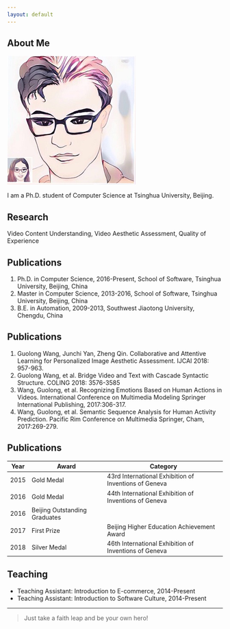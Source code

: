 ```yaml
---
layout: default
---
```


## About Me

<img class="profile-picture" src="profile.jpg">

I am a Ph.D. student of Computer Science at Tsinghua University, Beijing.

## Research

Video Content Understanding, Video Aesthetic Assessment, Quality of Experience

## Publications

1. Ph.D. in Computer Science, 2016-Present, School of Software, Tsinghua University, Beijing, China
2. Master in Computer Science, 2013-2016, School of Software, Tsinghua University, Beijing, China
3. B.E. in Automation, 2009-2013, Southwest Jiaotong University, Chengdu, China

## Publications

1. Guolong Wang, Junchi Yan, Zheng Qin. Collaborative and Attentive Learning for Personalized Image Aesthetic Assessment. IJCAI 2018: 957-963.
2. Guolong Wang, et al. Bridge Video and Text with Cascade Syntactic Structure. COLING 2018: 3576-3585
3. Wang, Guolong, et al. Recognizing Emotions Based on Human Actions in Videos. International Conference on Multimedia Modeling Springer International Publishing, 2017:306-317.
4. Wang, Guolong, et al. Semantic Sequence Analysis for Human Activity Prediction. Pacific Rim Conference on Multimedia Springer, Cham, 2017:269-279.

## Publications

Year | Award | Category
-----|-------|--------
2015 | Gold Medal | 43rd International Exhibition of Inventions of Geneva
2016 | Gold Medal | 44th International Exhibition of Inventions of Geneva
2016 | Beijing Outstanding Graduates |
2017 | First Prize | Beijing Higher Education Achievement Award
2018 | Silver Medal | 46th International Exhibition of Inventions of Geneva

## Teaching

* Teaching Assistant: Introduction to E-commerce, 2014-Present
* Teaching Assistant: Introduction to Software Culture, 2014-Present

---

> Just take a faith leap and be your own hero!

